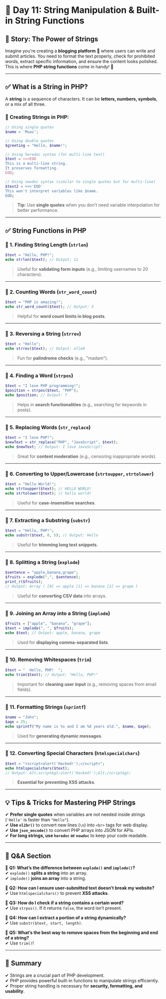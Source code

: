 
# 📅 **Day 11: String Manipulation & Built-in String Functions**  

## **🔹 Story: The Power of Strings**  
Imagine you're creating a **blogging platform** 📝 where users can write and submit articles. You need to format the text properly, check for prohibited words, extract specific information, and ensure the content looks polished. This is where **PHP string functions** come in handy! 💪

---

## ✅ **What is a String in PHP?**  
A **string** is a sequence of characters. It can be **letters, numbers, symbols**, or a mix of all three.  

### 📖 **Creating Strings in PHP:**  
```php
// Using single quotes
$name = 'Muaz';

// Using double quotes
$greeting = "Hello, $name!";

// Using heredoc syntax (for multi-line text)
$text = <<<EOD
This is a multi-line string.
It preserves formatting.
EOD;

// Using nowdoc syntax (similar to single quotes but for multi-line)
$text2 = <<<'EOD'
This won't interpret variables like $name.
EOD;
```

> **Tip:** Use **single quotes** when you don’t need variable interpolation for better performance.

---

## ✅ **String Functions in PHP**  

### **🔹 1. Finding String Length (`strlen`)**  
```php
$text = "Hello, PHP!";
echo strlen($text); // Output: 11
```
> Useful for **validating form inputs** (e.g., limiting usernames to 20 characters).

---

### **🔹 2. Counting Words (`str_word_count`)**  
```php
$text = "PHP is amazing!";
echo str_word_count($text); // Output: 3
```
> Helpful for **word count limits in blog posts**.

---

### **🔹 3. Reversing a String (`strrev`)**  
```php
$text = "Hello";
echo strrev($text); // Output: olleH
```
> Fun for **palindrome checks** (e.g., "madam").

---

### **🔹 4. Finding a Word (`strpos`)**  
```php
$text = "I love PHP programming!";
$position = strpos($text, "PHP");
echo $position; // Output: 7
```
> Helps in **search functionalities** (e.g., searching for keywords in posts).

---

### **🔹 5. Replacing Words (`str_replace`)**  
```php
$text = "I love PHP!";
$newText = str_replace("PHP", "JavaScript", $text);
echo $newText; // Output: I love JavaScript!
```
> Great for **content moderation** (e.g., censoring inappropriate words).  

---

### **🔹 6. Converting to Upper/Lowercase (`strtoupper`, `strtolower`)**  
```php
$text = "Hello World!";
echo strtoupper($text); // HELLO WORLD!
echo strtolower($text); // hello world!
```
> Useful for **case-insensitive searches**.

---

### **🔹 7. Extracting a Substring (`substr`)**  
```php
$text = "Hello, PHP!";
echo substr($text, 0, 5); // Output: Hello
```
> Useful for **trimming long text snippets**.

---

### **🔹 8. Splitting a String (`explode`)**  
```php
$sentence = "apple,banana,grape";
$fruits = explode(",", $sentence);
print_r($fruits);
// Output: Array ( [0] => apple [1] => banana [2] => grape )
```
> Useful for **converting CSV data** into arrays.

---

### **🔹 9. Joining an Array into a String (`implode`)**  
```php
$fruits = ["apple", "banana", "grape"];
$text = implode(", ", $fruits);
echo $text; // Output: apple, banana, grape
```
> Used for **displaying comma-separated lists**.

---

### **🔹 10. Removing Whitespaces (`trim`)**  
```php
$text = "  Hello, PHP!  ";
echo trim($text); // Output: "Hello, PHP!"
```
> Important for **cleaning user input** (e.g., removing spaces from email fields).

---

### **🔹 11. Formatting Strings (`sprintf`)**  
```php
$name = "John";
$age = 25;
echo sprintf("My name is %s and I am %d years old.", $name, $age);
```
> Used for **generating dynamic messages**.

---

### **🔹 12. Converting Special Characters (`htmlspecialchars`)**  
```php
$text = "<script>alert('Hacked!');</script>";
echo htmlspecialchars($text);
// Output: &lt;script&gt;alert('Hacked!');&lt;/script&gt;
```
> **Essential for preventing XSS attacks**.

---

## 💡 **Tips & Tricks for Mastering PHP Strings**  
✔ **Prefer single quotes** when variables are not needed inside strings (`'Hello'` is faster than `"Hello"`).  
✔ **Use `nl2br()`** to convert new lines (`\n`) into `<br>` tags for web display.  
✔ **Use `json_encode()`** to convert PHP arrays into JSON for APIs.  
✔ **For long strings, use `heredoc` or `nowdoc`** to keep your code readable.  

---

## 📖 **Q&A Section**  

🔹 **Q1: What’s the difference between `explode()` and `implode()`?**  
✔ `explode()` **splits a string** into an array.  
✔ `implode()` **joins an array** into a string.  

🔹 **Q2: How can I ensure user-submitted text doesn’t break my website?**  
✔ Use `htmlspecialchars()` to prevent **XSS attacks**.  

🔹 **Q3: How do I check if a string contains a certain word?**  
✔ Use `strpos()`. If it returns `false`, the word isn’t present.  

🔹 **Q4: How can I extract a portion of a string dynamically?**  
✔ Use `substr($text, start, length)`.  

🔹 **Q5: What’s the best way to remove spaces from the beginning and end of a string?**  
✔ Use `trim()`!  

---


## 🎯 **Summary**  
✔ Strings are a crucial part of PHP development.  
✔ PHP provides powerful built-in functions to manipulate strings efficiently.  
✔ Proper string handling is necessary for **security, formatting, and usability**.  
 

